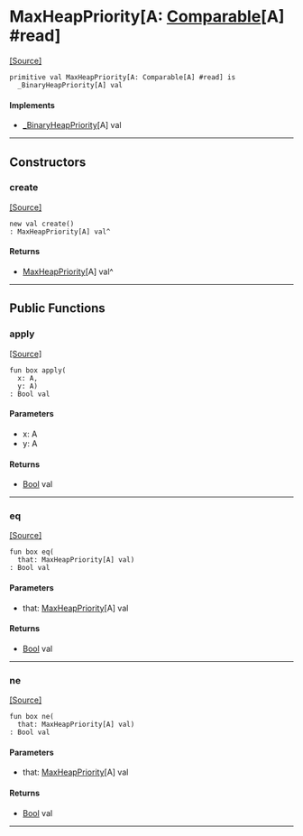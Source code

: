 # MaxHeapPriority\[A: [Comparable](builtin-Comparable.md)\[A\] #read\]
<span class="source-link">[[Source]](src/collections/heap.md#L143)</span>
```pony
primitive val MaxHeapPriority[A: Comparable[A] #read] is
  _BinaryHeapPriority[A] val
```

#### Implements

* [_BinaryHeapPriority](collections-_BinaryHeapPriority.md)\[A\] val

---

## Constructors

### create
<span class="source-link">[[Source]](src/collections/heap.md#L143)</span>


```pony
new val create()
: MaxHeapPriority[A] val^
```

#### Returns

* [MaxHeapPriority](collections-MaxHeapPriority.md)\[A\] val^

---

## Public Functions

### apply
<span class="source-link">[[Source]](src/collections/heap.md#L144)</span>


```pony
fun box apply(
  x: A,
  y: A)
: Bool val
```
#### Parameters

*   x: A
*   y: A

#### Returns

* [Bool](builtin-Bool.md) val

---

### eq
<span class="source-link">[[Source]](src/collections/heap.md#L144)</span>


```pony
fun box eq(
  that: MaxHeapPriority[A] val)
: Bool val
```
#### Parameters

*   that: [MaxHeapPriority](collections-MaxHeapPriority.md)\[A\] val

#### Returns

* [Bool](builtin-Bool.md) val

---

### ne
<span class="source-link">[[Source]](src/collections/heap.md#L144)</span>


```pony
fun box ne(
  that: MaxHeapPriority[A] val)
: Bool val
```
#### Parameters

*   that: [MaxHeapPriority](collections-MaxHeapPriority.md)\[A\] val

#### Returns

* [Bool](builtin-Bool.md) val

---

